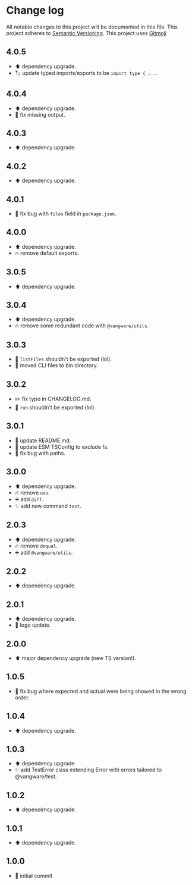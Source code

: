 # Change log
All notable changes to this project will be documented in this file.
This project adheres to [Semantic Versioning](https://semver.org/).
This project uses [Gitmoji](https://gitmoji.carloscuesta.me/)

## 4.0.5

- :arrow_up: dependency upgrade.
- :label: update typed imports/exports to be `import type { ...`.

## 4.0.4

- :arrow_up: dependency upgrade.
- :bug: fix missing output.

## 4.0.3

- :arrow_up: dependency upgrade.

## 4.0.2

- :arrow_up: dependency upgrade.

## 4.0.1

- :bug: fix bug with `files` field in `package.json`.

## 4.0.0

- :arrow_up: dependency upgrade.
- :fire: remove default exports.

## 3.0.5

- :arrow_up: dependency upgrade.

## 3.0.4

- :arrow_up: dependency upgrade.
- :fire: remove some redundant code with `@vangware/utils`.

## 3.0.3

- :bug: `listFiles` shouldn't be exported (lol).
- :truck: moved CLI files to bin directory.

## 3.0.2

- :pencil2: fix typo in CHANGELOG.md.
- :bug: `run` shouldn't be exported (lol).

## 3.0.1

- :memo: update README.md.
- :wrench: update ESM TSConfig to exclude fs.
- :bug: fix bug with paths.

## 3.0.0

- :arrow_up: dependency upgrade.
- :fire: remove `uvu`.
- :heavy_plus_sign: add `diff`.
- :sparkles: add new command `test`.

## 2.0.3

- :arrow_up: dependency upgrade.
- :fire: remove `dequal`.
- :heavy_plus_sign: add `@vangware/utils`.

## 2.0.2

- :arrow_up: dependency upgrade.

## 2.0.1

- :arrow_up: dependency upgrade.
- :art: logo update.

## 2.0.0

- :arrow_up: major dependency upgrade (new TS version!).

## 1.0.5

- :bug: fix bug where expected and actual were being showed in the wrong order.

## 1.0.4

- :arrow_up: dependency upgrade.

## 1.0.3

- :arrow_up: dependency upgrade.
- :sparkles: add TestError class extending Error with errors tailored to @vangware/test.

## 1.0.2

- :arrow_up: dependency upgrade.

## 1.0.1

- :arrow_up: dependency upgrade.

## 1.0.0

- :tada: initial commit
